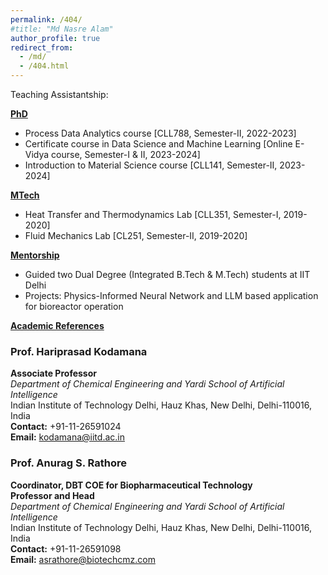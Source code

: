 ```yaml
---
permalink: /404/
#title: "Md Nasre Alam"
author_profile: true
redirect_from: 
  - /md/
  - /404.html
---
```



Teaching Assistantship:

<ins>**PhD**</ins>

- Process Data Analytics course [CLL788, Semester-II, 2022-2023]  
- Certificate course in Data Science and Machine Learning [Online E-Vidya course, Semester-I & II, 2023-2024]  
- Introduction to Material Science course [CLL141, Semester-II, 2023-2024]  


<ins>**MTech**</ins>

- Heat Transfer and Thermodynamics Lab [CLL351, Semester-I, 2019-2020]  
- Fluid Mechanics Lab [CL251, Semester-II, 2019-2020] 


<ins>**Mentorship**</ins>

- Guided two Dual Degree (Integrated B.Tech & M.Tech) students at IIT Delhi  
- Projects: Physics-Informed Neural Network and LLM based application for bioreactor operation



<ins>**Academic References**</ins>

###  **Prof. Hariprasad Kodamana**  
**Associate Professor**  
*Department of Chemical Engineering and Yardi School of Artificial Intelligence*  
Indian Institute of Technology Delhi, Hauz Khas, New Delhi, Delhi-110016, India  
**Contact:** +91-11-26591024  
**Email:** kodamana@iitd.ac.in  


### **Prof. Anurag S. Rathore**  
**Coordinator, DBT COE for Biopharmaceutical Technology**  
**Professor and Head**  
*Department of Chemical Engineering and Yardi School of Artificial Intelligence*  
Indian Institute of Technology Delhi, Hauz Khas, New Delhi, Delhi-110016, India  
**Contact:** +91-11-26591098  
**Email:** asrathore@biotechcmz.com  
